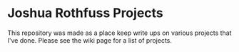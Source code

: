 # Joshua Rothfuss Projects
This repository was made as a place keep write ups on various projects that I've done. Please see the wiki page for a list of projects.
